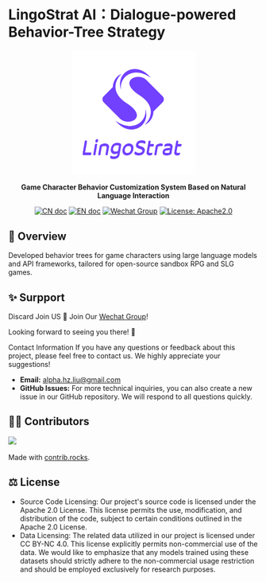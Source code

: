 # LingoStrat AI：Dialogue-powered Behavior-Tree Strategy 
<p align="center">
<a href=""><img src="logo (1).png" alt="言策科技，专攻自然语言交互策略游戏" width="250px"></a>
</p>

<p align="center">
<b>Game Character Behavior Customization System Based on Natural Language Interaction</b>
</p>

<p align="center">
<a href="README_CN.md"><img src="https://img.shields.io/badge/文档-中文版-blue.svg" alt="CN doc"></a>
<a href="README.md"><img src="https://img.shields.io/badge/Document-English-blue.svg" alt="EN doc"></a>
<a href="https://github.com/AdamZmy/Rules-Project/blob/main/Wechat_Group.jpg"><img src="https://img.shields.io/badge/Wechat Group-微信测试群-green.svg" alt="Wechat Group"></a>
<a href="http://www.apache.org/licenses/"><img src="https://img.shields.io/badge/License-Apache2.0-orange.svg" alt="License: Apache2.0"></a>
</p>

## 📖 Overview
Developed behavior trees for game characters using large language models and API frameworks, tailored for open-source 
sandbox RPG and SLG games.

## ✨️ Surpport
Discard Join US
📢 Join Our [Wechat Group](https://github.com/Alphamasterliu/Rules-Project/blob/main/Wechat_Group.jpg)!

Looking forward to seeing you there! 🎉

Contact Information
If you have any questions or feedback about this project, please feel free to contact us. We highly appreciate your suggestions!

- **Email:** alpha.hz.liu@gmail.com
- **GitHub Issues:** For more technical inquiries, you can also create a new issue in our GitHub repository.
We will respond to all questions quickly.

## 👨‍💻‍ Contributors

<a href="https://github.com/AdamZmy/Rules-Project/graphs/contributors">
  <img src="https://contrib.rocks/image?repo=AdamZmy/Rules-Project" />
</a>

Made with [contrib.rocks](https://contrib.rocks).

## ⚖️ License

- Source Code Licensing: Our project's source code is licensed under the Apache 2.0 License. This license permits the use, modification, and distribution of the code, subject to certain conditions outlined in the Apache 2.0 License.
- Data Licensing: The related data utilized in our project is licensed under CC BY-NC 4.0. This license explicitly permits non-commercial use of the data. We would like to emphasize that any models trained using these datasets should strictly adhere to the non-commercial usage restriction and should be employed exclusively for research purposes.
